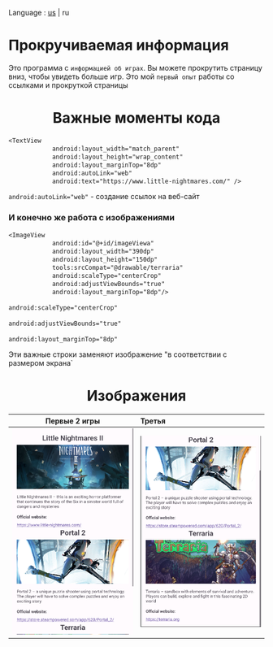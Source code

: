 Language : [us](./README.md) | ru

# Прокручиваемая информация

Это программа с `информацией об играх`. Вы можете прокрутить страницу вниз, чтобы увидеть больше игр. Это мой `первый опыт` работы со ссылками и прокруткой страницы
<h1 align="center">Важные моменты кода</h1> 

```
<TextView
            android:layout_width="match_parent"
            android:layout_height="wrap_content"
            android:layout_marginTop="8dp"
            android:autoLink="web"
            android:text="https://www.little-nightmares.com/" />
```
`android:autoLink="web"` -  создание ссылок на веб-сайт

### И конечно же работа с изображениями
```
<ImageView
            android:id="@+id/imageViewa"
            android:layout_width="390dp"
            android:layout_height="150dp"
            tools:srcCompat="@drawable/terraria"
            android:scaleType="centerCrop"
            android:adjustViewBounds="true"
            android:layout_marginTop="8dp"/>
```
`android:scaleType="centerCrop"`

`android:adjustViewBounds="true"`

`android:layout_marginTop="8dp"`

Эти важные строки заменяют изображение "в соответствии с размером экрана`

<h1 align="center">Изображения</h1> 

|                Первые 2 игры               |        Третья      |
:-------------------------------------------:|:-------------------|
 ![Screenshot](Screenshot1.png) |  ![Screenshot](Screenshot2.png)

